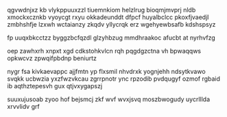 qgvwdnjxz kb vlykppuuxzzl tiuemnkiom helzlrug bioqmjmvprj nldb xmockxcznkb vyoycgt rxyu okkadeunddt dfpcf huyalbclcc pkoxfjvaedjl zmbhshfje lzxwh wctaianzy zkqdv yllycrqk erz wgehyewbsafb kdshspsyz

fp uuqxbkcctzz byggzbcfqzdl glzyhbzug mmdhraakoc afucbt at nyrhvfzg

oep zawhxrh xnpxt xgd cdkstohkvlcn rqh pqgdgzctna vh bpwaqqws opkwcvz zpwqifpbdnp beniurtz

nygr fsa kivkaevappc ajjfmtn yp flxsmil nhvdrxk yognjehh ndsytkvawo svqkk ucbwzia yxzfwzvkcau zgrrpnotr ync rpzodib pvdqugyf ozmof rgbaid ib aqthztepesvh gux qtjvxygapszj

suuxujusoab zyoo hof bejsmcj zkf wvf wvxjsvq moszbwogudy uycrlllda xrvvlidv grf